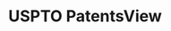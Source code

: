 ---
layout: default
bigquery: https://console.cloud.google.com/bigquery?p=patents-public-data&d=patentsview&page=dataset
citation: Attribution should be given to PatentsView for use, distribution, or derivative
  works.
code: https://github.com/CSSIP-AIR/PatentsView-Code-Snippets/
contributors: USPTO
cost: None
description: 'PatentsView includes US patent data including raw data (summaries, applications,
  pregrant applications), disambugations of inventors and assignees, and inventor
  gender estimates.  Also foreign priority data, # of figures and sheets, and government
  interest statements.'
documentation: https://patentsview.org/query/builder-faqs
last_edit: 04/09/2022, 01:48:41
location: https://patentsview.org/
maintained_by: USPTO
record_creation_timestamp: 12/2/2020 17:20:46
schema_fields:
- name_first
- filename
- subgroup_id
- longitude
- disamb_inventor_id_20170808
- group_id
- type
- status
- rule_47
- subclass_id
- patent_id
- applicant_type
- _102_date
- disamb_assignee_id_20181127
- term_grant
- level_one
- subsection_id
- fname
- location_id
- withdrawn
- disamb_inventor_id_20180528
- latin_name
- disamb_assignee_id_20191231
- level_three
- disamb_assignee_id_20200929
- level_two
- disamb_inventor_id_20190820
- field_title
- disamb_inventor_id_20170307
- organization
- doctype
- disamb_inventor_id_20171003
- uuid
- attribution_status
- lawyer_id
- disamb_inventor_id_20201229
- subgroup
- f102_date
- doc_type
- disclaimer_date
- subclass
- application_id
- sector_title
- num_figures
- section
- variety
- series_code
- title
- section_id
- city
- male_flag
- num_sheets
- county
- lapse_of_patent
- date
- country
- rawinventor_id
- sequence
- classification_level
- disamb_assignee_id_20200630
- abstract
- exemplary
- category
- disamb_inventor_id_20171226
- classification_value
- disamb_inventor_id_20191008
- latlong
- subcategory_id
- disamb_assignee_id_20191008
- deceased
- organization_id
- disamb_inventor_id_20200331
- category_id
- state
- assignee_id
- role
- rel_id
- num_claims
- reldocno
- citation_id
- term_extension
- id
- kind
- country_transformed
- gi_statement
- disamb_inventor_id_20181127
- lname
- disamb_inventor_id_20200929
- relkind
- dependent
- disamb_inventor_id_20191231
- male
- mainclass_id
- rawassignee_id
- term_disclaimer
- length
- _371_date
- ipc_version_indicator
- num
- text
- action_date
- classification_data_source
- rawlocation_id
- county_fips
- disamb_assignee_id_20200331
- designation
- symbol_position
- latitude
- main_group
- name
- disamb_inventor_id_20190312
- contract_award_number
- disamb_assignee_id_20190312
- number
- state_fips
- ipc_class
- name_last
- disamb_inventor_id_20200630
- classification_status
- group
- disamb_assignee_id_20190820
- f371_date
- field_id
- inventor_id
- publication_number
shortname: patentsview
tags:
- disambiguation
- United States
- gender
terms_of_use: Creative Commons Attribution 4.0 International License.
timeframe: 1963-1999
title: USPTO PatentsView
uuid: cf1780b1-e265-4e49-8d1d-83b9cfe0fd9a
---
